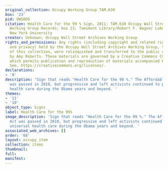 ```yaml
---
original_collection: Occupy Working Group TAM.630
box: '23'
pid: OWS069
citation: Health Care for the 99 % Sign, 2011; TAM.630 Occupy Wall Street Archives
  Working Group Records; box 23; Tamiment Library/Robert F. Wagner Labor Archives,
  New York University
creator: Unknown; Occupy Wall Street Archives Working Group
rights_and_permisisons: Any rights (including copyright and related rights to publicity
  and privacy) held by the Occupy Wall Street Archives Working Group, the creator
  of this collection, were relinquished and transferred to the public domain in 2013
  by Amy Roberts. These materials are governed by a Creative Commons CC0 license,
  which permits publication and reproduction of materials accompanied by full attribution.
  See, https://creativecommons.org/licenses/.
declarations:
- '8'
description: 'Sign that reads "Health Care for the 99 %." The Affordable Care Act
  was passed in 2010, but progressive and left activists continued to push for universal
  health care during the Obama years and beyond. '
themes:
- '11'
- '10'
object_type: Signs
label: Health Care for the 99%
image_description: 'Sign that reads "Health Care for the 99 %." The Affordable Care
  Act was passed in 2010, but progressive and left activists continued to push for
  universal health care during the Obama years and beyond. '
associated_web_archives: []
order: '68'
layout: occupy_item
collection: items
thumbnail:
full:
manifest:
---
```

